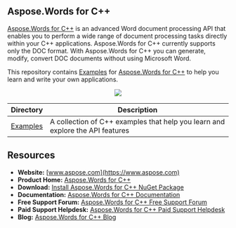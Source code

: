 ## Aspose.Words for C++
[Aspose.Words for C++](https://products.aspose.com/words/cpp) is an advanced Word document processing API that enables you to perform a wide range of document processing tasks directly within your C++ applications. Aspose.Words for C++ currently supports only the DOC format. With Aspose.Words for C++ you can generate, modify, convert DOC documents without using Microsoft Word.

This repository contains [Examples](Examples) for [Aspose.Words for C++](https://products.aspose.com/words/cpp) to help you learn and write your own applications.

<p align="center">

  <a title="Download complete Aspose.Words for C++ source code" href="https://github.com/aspose-words/Aspose.Words-for-C/archive/master.zip">
	<img src="https://raw.github.com/AsposeExamples/java-examples-dashboard/master/images/downloadZip-Button-Large.png" />
  </a>
</p>

Directory | Description
--------- | -----------
[Examples](Examples)  | A collection of C++ examples that help you learn and explore the API features

## Resources

+ **Website:** [www.aspose.com](https://www.aspose.com)
+ **Product Home:** [Aspose.Words for C++](https://products.aspose.com/words/cpp)
+ **Download:** [Install Aspose.Words for C++ NuGet Package](https://www.nuget.org/packages/Aspose.Words.CPP/)
+ **Documentation:** [Aspose.Words for C++ Documentation](https://docs.aspose.com/display/wordscpp)
+ **Free Support Forum:** [Aspose.Words for C++ Free Support Forum](https://forum.aspose.com/c/words)
+ **Paid Support Helpdesk:** [Aspose.Words for C++ Paid Support Helpdesk](https://helpdesk.aspose.com/)
+ **Blog:** [Aspose.Words for C++ Blog](https://blog.aspose.com/category/aspose-products/aspose-words-product-family/)
